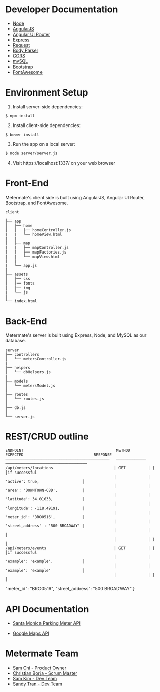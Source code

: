 # Developer Documentation
* [Node](https://nodejs.org/en/)
* [AngularJS](https://angularjs.org/)
* [Angular UI Router](https://angular-ui.github.io/ui-router/site/#/api/ui.router)
* [Express](https://expressjs.com/)
* [Request](https://www.npmjs.com/package/request)
* [Body Parser](https://www.npmjs.com/package/body-parser)
* [CORS](https://www.npmjs.com/package/cors)
* [mySQL](https://dev.mysql.com/doc/)
* [Bootstrap](http://getbootstrap.com/)
* [FontAwesome](http://fontawesome.io/)

# Environment Setup
1. Install server-side dependencies:
```
$ npm install
```

2. Install client-side dependencies:
```
$ bower install
```

3. Run the app on a local server:
```
$ node server/server.js
```

4. Visit https://localhost:1337/ on your web browser


# Front-End
Metermate's client side is built using AngularJS, Angular UI Router, Bootstrap, and FontAwesome.

```
client

├── app
│   ├── home
|   |   ├── homeController.js
|   |   └── homeView.html
|   |
│   ├── map
|   |   ├── mapController.js
|   |   ├── mapFactories.js
|   |   └── mapView.html
|   |
|   └── app.js
|  
├── assets
│   ├── css
|   |── fonts
│   ├── img
|   └── js
│  
└── index.html
```


# Back-End
Metermate's server is built using Express, Node, and MySQL as our database.
```
server
├── controllers
│   └── metersController.js
|  
├── helpers
│   └── dbHelpers.js
|  
├── models
│   └── metersModel.js
|  
├── routes
│   └── routes.js
│
├── db.js
│
└── server.js
```

# REST/CRUD outline

```
ENDPOINT                                         METHOD         EXPECTED                               RESPONSE
──────────────────────────────────────────────   ─────────────  ────────────────────────────────────   
/api/meters/locations                           │ GET          │ {                                  │if successful                                                    
                                                │              │  'active': true,                   │   
                                                │              │  'area': 'DOWNTOWN-CBD',           |
                                                |              |  'latitude': 34.01633,             |
                                                |              |  'longitude': -118.49191,          |
                                                |              |  'meter_id': 'BRO0516',            |
                                                |              |  'street_address' : '500 BROADWAY' |
                                                |              │                                    |
                                                │              │ }                                  │
/api/meters/events                              │ GET          │ {                                  │if successful
                                                │              │  'example': 'example',             │
                                                │              │  'example': 'example'              │
                                                │              │ }                                  │
```



   "meter_id": "BRO0516",
   "street_address": "500 BROADWAY"
 }

# API Documentation

* [Santa Monica Parking Meter API](https://parking.api.smgov.net/)


* [Google Maps API](https://developers.google.com/maps/)



# Metermate Team

* [Sam Chi - Product Owner](https://www.github.com/samsjchi)
* [Christian Borja - Scrum Master](https://www.github.com/cborjah)
* [Sam Kim - Dev Team](https://github.com/samkim28)
* [Sandy Tran - Dev Team](https://github.com/justsandytran)
